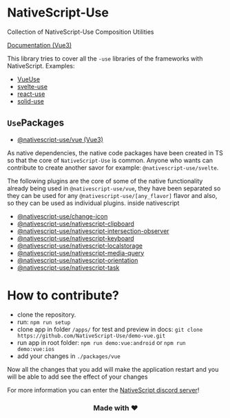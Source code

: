 # NativeScript-Use

Collection of NativeScript-Use Composition Utilities

[Documentation (Vue3)](https://nativescriptuse-vue.netlify.app/)
<br />

This library tries to cover all the `-use` libraries of the frameworks with NativeScript.
Examples:
- [VueUse](https://vueuse.org/)
- [svelte-use](https://svelte-use.vercel.app/)
- [react-use](https://github.com/streamich/react-use)
- [solid-use](https://github.com/lxsmnsyc/solid-use)

## `Use`Packages
- [@nativescript-use/vue (Vue3)](packages/vue/README.md)

As native dependencies, the native code packages have been created in TS so that the core of `NativeScript-Use` is common. Anyone who wants can contribute to create another savor for example: `@nativescript-use/svelte`.
<br />

The following plugins are the core of some of the native functionality already being used in `@nativescript-use/vue`, they have been separated so they can be used for any `@nativescript-use/[any_flavor]` flavor and also, so they can be used as individual plugins. inside nativescript

- [@nativescript-use/change-icon](packages/change-icon/README.md)
- [@nativescript-use/nativescript-clipboard](packages/nativescript-clipboard/README.md)
- [@nativescript-use/nativescript-intersection-observer](packages/nativescript-intersection-observer/README.md)
- [@nativescript-use/nativescript-keyboard](packages/nativescript-keyboard/README.md)
- [@nativescript-use/nativescript-localstorage](packages/nativescript-localstorage/README.md)
- [@nativescript-use/nativescript-media-query](packages/nativescript-media-query/README.md)
- [@nativescript-use/nativescript-orientation](packages/nativescript-orientation/README.md)
- [@nativescript-use/nativescript-task](packages/nativescript-task/README.md)

# How to contribute?

- clone the repository.
- run: `npm run setup`
- clone app in folder `/apps/` for test and preview in docs: `git clone https://github.com/NativeScript-Use/demo-vue.git`
- run app in root folder: `npm run demo:vue:android` or `npm run demo:vue:ios`
- add your changes in `./packages/vue`

Now all the changes that you add will make the application restart and you will be able to add see the effect of your changes

For more information you can enter the [NativeScript discord server](https://discord.com/invite/RgmpGky9GR)!


<h3 align="center">Made with ❤️</h3>

